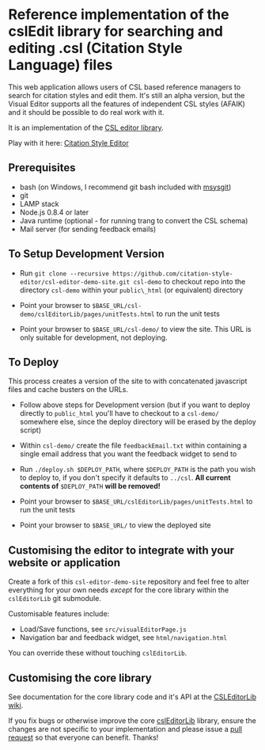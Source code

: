 # Reference implementation of the cslEdit library for searching and editing .csl (Citation Style Language) files

This web application allows users of CSL based reference managers to search for citation styles and edit them. It's still an alpha version, but the Visual Editor supports all the features of independent CSL styles (AFAIK) and it should be possible to do real work with it.

It is an implementation of the [CSL editor library](https://github.com/citation-style-editor/csl-editor).

Play with it here: [Citation Style Editor](http://steveridout.com/csl/)

## Prerequisites

- bash (on Windows, I recommend git bash included with [msysgit](http://code.google.com/p/msysgit/downloads/list))
- git
- LAMP stack
- Node.js 0.8.4 or later
- Java runtime (optional - for running trang to convert the CSL schema)
- Mail server (for sending feedback emails)

## To Setup Development Version

- Run `git clone --recursive https://github.com/citation-style-editor/csl-editor-demo-site.git csl-demo` to checkout repo into the directory `csl-demo` within your `public\_html` (or equivalent) directory

- Point your browser to `$BASE_URL/csl-demo/cslEditorLib/pages/unitTests.html` to run the unit tests

- Point your browser to `$BASE_URL/csl-demo/` to view the site. This URL is only suitable for development, not deploying.

## To Deploy

This process creates a version of the site to with concatenated javascript files and cache busters on the URLs.

- Follow above steps for Development version (but if you want to deploy directly to `public_html` you'll have to checkout to a `csl-demo/` somewhere else, since the deploy directory will be erased by the deploy script)

- Within `csl-demo/` create the file `feedbackEmail.txt` within containing a single email address that you want the feedback widget to send to

- Run `./deploy.sh $DEPLOY_PATH`, where `$DEPLOY_PATH` is the path you wish to deploy to, if you don't specify it defaults to `../csl`. **All current contents of** `$DEPLOY_PATH` **will be removed!**

- Point your browser to `$BASE_URL/cslEditorLib/pages/unitTests.html` to run the unit tests

- Point your browser to `$BASE_URL/` to view the deployed site

## Customising the editor to integrate with your website or application

Create a fork of this `csl-editor-demo-site` repository and feel free to alter everything for your own needs _except_ for the core library within the `cslEditorLib` git submodule.

Customisable features include:

- Load/Save functions, see `src/visualEditorPage.js`
- Navigation bar and feedback widget, see `html/navigation.html`

You can override these without touching `cslEditorLib`.

## Customising the core library

See documentation for the core library code and it's API at the [CSLEditorLib wiki](https://github.com/citation-style-editor/csl-editor/wiki).

If you fix bugs or otherwise improve the core [cslEditorLib](https://github.com/citation-style-editor/csl-editor) library, ensure the changes are not specific to your implementation and please issue a [pull request](https://github.com/citation-style-editor/csl-editor/pulls) so that everyone can benefit. Thanks!

